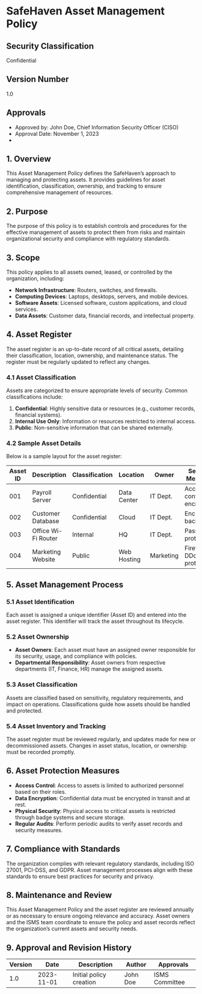 # SafeHaven Asset Management Policy

## Security Classification
Confidential

## Version Number
1.0

## Approvals
- Approved by: John Doe, Chief Information Security Officer (CISO)
- Approval Date: November 1, 2023
- 
## 1. Overview

This Asset Management Policy defines the SafeHaven’s approach to managing and protecting assets. It provides guidelines for asset identification, classification, ownership, and tracking to ensure comprehensive management of resources.

## 2. Purpose

The purpose of this policy is to establish controls and procedures for the effective management of assets to protect them from risks and maintain organizational security and compliance with regulatory standards.

## 3. Scope

This policy applies to all assets owned, leased, or controlled by the organization, including:
- **Network Infrastructure**: Routers, switches, and firewalls.
- **Computing Devices**: Laptops, desktops, servers, and mobile devices.
- **Software Assets**: Licensed software, custom applications, and cloud services.
- **Data Assets**: Customer data, financial records, and intellectual property.

## 4. Asset Register

The asset register is an up-to-date record of all critical assets, detailing their classification, location, ownership, and maintenance status. The register must be regularly updated to reflect any changes.

### 4.1 Asset Classification

Assets are categorized to ensure appropriate levels of security. Common classifications include:
1. **Confidential**: Highly sensitive data or resources (e.g., customer records, financial systems).
2. **Internal Use Only**: Information or resources restricted to internal access.
3. **Public**: Non-sensitive information that can be shared externally.

### 4.2 Sample Asset Details

Below is a sample layout for the asset register:

| Asset ID | Description                | Classification | Location    | Owner      | Security Measures         |
|----------|----------------------------|----------------|-------------|------------|---------------------------|
| 001      | Payroll Server             | Confidential   | Data Center | IT Dept.   | Access control, encryption|
| 002      | Customer Database          | Confidential   | Cloud       | IT Dept.   | Encryption, backup        |
| 003      | Office Wi-Fi Router        | Internal       | HQ          | IT Dept.   | Password-protected        |
| 004      | Marketing Website          | Public         | Web Hosting | Marketing  | Firewall, DDoS protection |

## 5. Asset Management Process

### 5.1 Asset Identification

Each asset is assigned a unique identifier (Asset ID) and entered into the asset register. This identifier will track the asset throughout its lifecycle.

### 5.2 Asset Ownership

- **Asset Owners**: Each asset must have an assigned owner responsible for its security, usage, and compliance with policies.
- **Departmental Responsibility**: Asset owners from respective departments (IT, Finance, HR) manage the assigned assets.

### 5.3 Asset Classification

Assets are classified based on sensitivity, regulatory requirements, and impact on operations. Classifications guide how assets should be handled and protected.

### 5.4 Asset Inventory and Tracking

The asset register must be reviewed regularly, and updates made for new or decommissioned assets. Changes in asset status, location, or ownership must be recorded promptly.

## 6. Asset Protection Measures

- **Access Control**: Access to assets is limited to authorized personnel based on their roles.
- **Data Encryption**: Confidential data must be encrypted in transit and at rest.
- **Physical Security**: Physical access to critical assets is restricted through badge systems and secure storage.
- **Regular Audits**: Perform periodic audits to verify asset records and security measures.

## 7. Compliance with Standards

The organization complies with relevant regulatory standards, including ISO 27001, PCI-DSS, and GDPR. Asset management processes align with these standards to ensure best practices for security and privacy.

## 8. Maintenance and Review

This Asset Management Policy and the asset register are reviewed annually or as necessary to ensure ongoing relevance and accuracy. Asset owners and the ISMS team coordinate to ensure the policy and asset records reflect the organization’s current assets and security needs.

## 9. Approval and Revision History

| Version | Date       | Description               | Author        | Approvals      |
|---------|------------|---------------------------|---------------|----------------|
| 1.0     | 2023-11-01 | Initial policy creation   | John Doe      | ISMS Committee |
